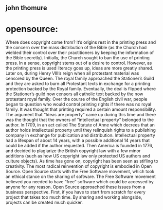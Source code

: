 ## john thomure
# **opensource:**

Where does copyright come from? It’s origins rest in the printing press and the concern over the mass distribution of the Bible (as the Church had wielded their control over their practitioners by keeping the information of the Bible secretly). Initially, the Church sought to ban the use of printing press. In a sense, copyright stems out of a desire to control. However, as the printing press is used literacy goes up, ideas are more greatly shared. Later on, during Henry VIII’s reign when all protestant material was censored by the Queen. The royal family approached the Stationer’s Guild and they are asked to burn all Protestant texts in exchange for a printing protection backed by the Royal family. Eventually, the deal is flipped where the Stationer’s guild now censors all catholic text backed by the now protestant royal family. Over the course of the English civil war, people began to question who would control printing rights if there was no royal family. It was thought that printing required a certain amount responsibility. The argument that “Ideas are property” came up during this time and there was the thought that the owners of “intellectual property” belonged to the author. In 1709, in an act called The Statute of Anne which decrees that an author holds intellectual property until they relinquish rights to a publishing company in exchange for publication and distribution. Intellectual property had a lifespan of about 14 years, with a possible additional 14 years that could be added if the author requested. Then America is founded in 1776, and decided to plagiarize the British copyright law with a few minor additions (such as how US copyright law only protected US authors and culture objects). As time has gone on, copyright has been seen as stifling to creativity. The most radical reinvention of copyright is embodied in Open Source. Open Source starts with the Free Software movement, which took an ethical stance on the sharing of software. The Free Software movement believed you needed to have “free” software which could be accessed by anyone for any reason. Open Source approached these issues from a business perspective. First, if you have to start from scratch for every project that takes too much time. By sharing and working alongside, projects can be created much quicker.
